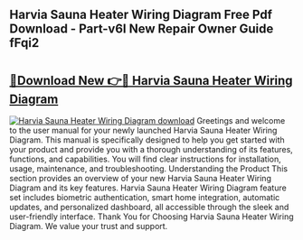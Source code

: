 ## Harvia Sauna Heater Wiring Diagram Free Pdf Download - Part-v6I New Repair Owner Guide fFqi2

# <h2><a href="http://dfm8xu.blite.top/?on=Harvia+Sauna+Heater+Wiring+Diagram">🔗Download New 👉🔴 Harvia Sauna Heater Wiring Diagram</a></h2>

[![Harvia Sauna Heater Wiring Diagram download](https://i.imgur.com/lujVjoI.png)](http://dfm8xu.blite.top/?on=Harvia+Sauna+Heater+Wiring+Diagram)
Greetings and welcome to the user manual for your newly launched Harvia Sauna Heater Wiring Diagram. This manual is specifically designed to help you get started with your product and provide you with a thorough understanding of its features, functions, and capabilities. You will find clear instructions for installation, usage, maintenance, and troubleshooting. Understanding the Product This section provides an overview of your new Harvia Sauna Heater Wiring Diagram and its key features. Harvia Sauna Heater Wiring Diagram feature set includes biometric authentication, smart home integration, automatic updates, and personalized dashboard, all accessible through the sleek and user-friendly interface. Thank You for Choosing Harvia Sauna Heater Wiring Diagram. We value your trust and support.
